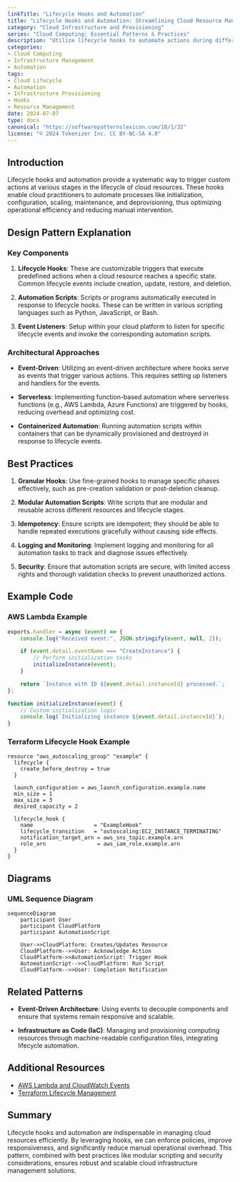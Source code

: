 ```yaml
---
linkTitle: "Lifecycle Hooks and Automation"
title: "Lifecycle Hooks and Automation: Streamlining Cloud Resource Management"
category: "Cloud Infrastructure and Provisioning"
series: "Cloud Computing: Essential Patterns & Practices"
description: "Utilize lifecycle hooks to automate actions during different stages of cloud resource lifecycles, enhancing efficiency and maintainability."
categories:
- Cloud Computing
- Infrastructure Management
- Automation
tags:
- Cloud Lifecycle
- Automation
- Infrastructure Provisioning
- Hooks
- Resource Management
date: 2024-07-07
type: docs
canonical: "https://softwarepatternslexicon.com/18/1/32"
license: "© 2024 Tokenizer Inc. CC BY-NC-SA 4.0"
---
```


## Introduction

Lifecycle hooks and automation provide a systematic way to trigger custom actions at various stages in the lifecycle of cloud resources. These hooks enable cloud practitioners to automate processes like initialization, configuration, scaling, maintenance, and deprovisioning, thus optimizing operational efficiency and reducing manual intervention.

## Design Pattern Explanation

### Key Components

1. **Lifecycle Hooks**: These are customizable triggers that execute predefined actions when a cloud resource reaches a specific state. Common lifecycle events include creation, update, restore, and deletion.

2. **Automation Scripts**: Scripts or programs automatically executed in response to lifecycle hooks. These can be written in various scripting languages such as Python, JavaScript, or Bash.

3. **Event Listeners**: Setup within your cloud platform to listen for specific lifecycle events and invoke the corresponding automation scripts.

### Architectural Approaches

- **Event-Driven**: Utilizing an event-driven architecture where hooks serve as events that trigger various actions. This requires setting up listeners and handlers for the events.
  
- **Serverless**: Implementing function-based automation where serverless functions (e.g., AWS Lambda, Azure Functions) are triggered by hooks, reducing overhead and optimizing cost.

- **Containerized Automation**: Running automation scripts within containers that can be dynamically provisioned and destroyed in response to lifecycle events.

## Best Practices

1. **Granular Hooks**: Use fine-grained hooks to manage specific phases effectively, such as pre-creation validation or post-deletion cleanup.

2. **Modular Automation Scripts**: Write scripts that are modular and reusable across different resources and lifecycle stages.

3. **Idempotency**: Ensure scripts are idempotent; they should be able to handle repeated executions gracefully without causing side effects.

4. **Logging and Monitoring**: Implement logging and monitoring for all automation tasks to track and diagnose issues effectively.

5. **Security**: Ensure that automation scripts are secure, with limited access rights and thorough validation checks to prevent unauthorized actions.

## Example Code

### AWS Lambda Example

```javascript
exports.handler = async (event) => {
    console.log("Received event:", JSON.stringify(event, null, 2));

    if (event.detail.eventName === "CreateInstance") {
        // Perform initialization tasks
        initializeInstance(event);
    }

    return `Instance with ID ${event.detail.instanceId} processed.`;
};

function initializeInstance(event) {
    // Custom initialization logic
    console.log(`Initializing instance ${event.detail.instanceId}`);
}
```

### Terraform Lifecycle Hook Example

```hcl
resource "aws_autoscaling_group" "example" {
  lifecycle {
    create_before_destroy = true
  }

  launch_configuration = aws_launch_configuration.example.name
  min_size = 1
  max_size = 3
  desired_capacity = 2

  lifecycle_hook {
    name                   = "ExampleHook"
    lifecycle_transition   = "autoscaling:EC2_INSTANCE_TERMINATING"
    notification_target_arn = aws_sns_topic.example.arn
    role_arn                = aws_iam_role.example.arn
  }
}
```

## Diagrams

### UML Sequence Diagram

```mermaid
sequenceDiagram
    participant User
    participant CloudPlatform
    participant AutomationScript

    User->>CloudPlatform: Creates/Updates Resource
    CloudPlatform-->>User: Acknowledge Action
    CloudPlatform->>AutomationScript: Trigger Hook
    AutomationScript-->>CloudPlatform: Run Script
    CloudPlatform-->>User: Completion Notification
```

## Related Patterns

- **Event-Driven Architecture**: Using events to decouple components and ensure that systems remain responsive and scalable.

- **Infrastructure as Code (IaC)**: Managing and provisioning computing resources through machine-readable configuration files, integrating lifecycle automation.

## Additional Resources

- [AWS Lambda and CloudWatch Events](https://aws.amazon.com/lambda/)
- [Terraform Lifecycle Management](https://www.terraform.io/docs/configuration/resources.html)

## Summary

Lifecycle hooks and automation are indispensable in managing cloud resources efficiently. By leveraging hooks, we can enforce policies, improve responsiveness, and significantly reduce manual operational overhead. This pattern, combined with best practices like modular scripting and security considerations, ensures robust and scalable cloud infrastructure management solutions.
